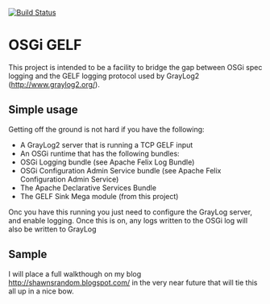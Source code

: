[![Build Status](http://ci-01.pavlovmedia.net/buildStatus/icon?job=github/pavlovmedia/osgi-gelf/master)](http://ci-01.pavlovmedia.net/job/github/job/pavlovmedia/job/osgi-gelf/job/master/)

OSGi GELF 
=

This project is intended to be a facility to bridge the gap between OSGi spec logging and the GELF logging protocol used by GrayLog2 (http://www.graylog2.org/).

Simple usage
-
Getting off the ground is not hard if you have the following:

* A GrayLog2 server that is running a TCP GELF input
* An OSGi runtime that has the following bundles:
 * OSGi Logging bundle (see Apache Felix Log Bundle)  
 * OSGi Configuration Admin Service bundle (see Apache Felix Configuration Admin Service) 
 * The Apache Declarative Services Bundle
 * The GELF Sink Mega module (from this project)

Onc you have this running you just need to configure the GrayLog server, and enable logging. Once this is on, any logs written to the OSGi log will also be written to GrayLog

Sample
-

I will place a full walkthough on my blog http://shawnsrandom.blogspot.com/ in the very near future that will tie this all up in a nice bow.


